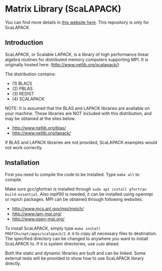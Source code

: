 # Matrix Library (ScaLAPACK)

You can find more details in [this website here](https://ericzhng.github.io/docs-matrix-library/). This repository is only for ScaLAPACK.

## Introduction

ScaLAPACK, or Scalable LAPACK, is a library of high performance linear
algebra routines for distributed memory computers supporting MPI. It is originally hosted here: (http://www.netlib.org/scalapack/)

The distribution contains:
* (1) BLACS
* (2) PBLAS
* (3) REDIST
* (4) SCALAPACK

NOTE:  It is assumed that the BLAS and LAPACK libraries
       are available on your machine.  These libraries are NOT included 
       with this distribution, and may be obtained at the sites below.
* http://www.netlib.org/blas/
* http://www.netlib.org/lapack/

If BLAS and LAPACK libraries are not provided, ScaLAPACK examples would not work correctly.

## Installation

First you need to compile the code to be installed. Type `make all` to compile.

Make sure gcc/gfortran is installed through `sudo apt install gfortran build-essential`. Also mpif90 is needed, it can be installed using openmpi or mpich packages. MPI can be obtained through following websites.
* http://www.mcs.anl.gov/mpi/mpich/
* http://www.lam-mpi.org/
* http://www.open-mpi.org/

To install ScaLAPACK, simply type `make install PREFIX=/opt/apps/scalapack/2.0.0` to copy all necessary files to destination. The specified directory can be changed to anywhere you want to install ScaLAPACK to. If it is system directories, use `sudo` ahead.

Both the static and dynamic libraries are built and can be linked. Some external tests will be provided to show how to use ScaLAPACK library directly.
